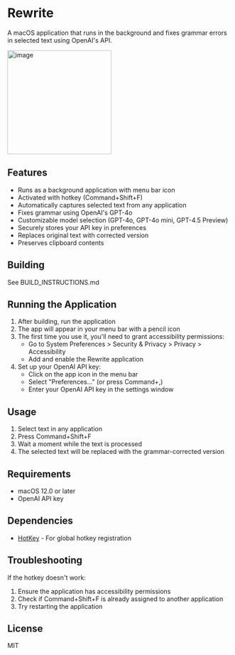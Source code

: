 # Rewrite

A macOS application that runs in the background and fixes grammar errors in selected text using OpenAI's API.

<img width="234" alt="image" src="https://github.com/user-attachments/assets/621e8498-a324-4397-ba46-504dd5dbe2f0" />


## Features

- Runs as a background application with menu bar icon
- Activated with hotkey (Command+Shift+F)
- Automatically captures selected text from any application
- Fixes grammar using OpenAI's GPT-4o
- Customizable model selection (GPT-4o, GPT-4o mini, GPT-4.5 Preview)
- Securely stores your API key in preferences
- Replaces original text with corrected version
- Preserves clipboard contents

## Building

See BUILD_INSTRUCTIONS.md

## Running the Application

1. After building, run the application
2. The app will appear in your menu bar with a pencil icon
3. The first time you use it, you'll need to grant accessibility permissions:
   - Go to System Preferences > Security & Privacy > Privacy > Accessibility
   - Add and enable the Rewrite application
4. Set up your OpenAI API key:
   - Click on the app icon in the menu bar
   - Select "Preferences..." (or press Command+,)
   - Enter your OpenAI API key in the settings window

## Usage

1. Select text in any application
2. Press Command+Shift+F
3. Wait a moment while the text is processed
4. The selected text will be replaced with the grammar-corrected version

## Requirements

- macOS 12.0 or later
- OpenAI API key

## Dependencies

- [HotKey](https://github.com/soffes/HotKey) - For global hotkey registration

## Troubleshooting

If the hotkey doesn't work:
1. Ensure the application has accessibility permissions
2. Check if Command+Shift+F is already assigned to another application
3. Try restarting the application

## License

MIT
